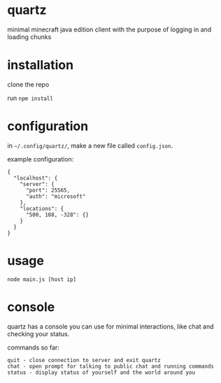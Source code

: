 # quartz
minimal minecraft java edition client with the purpose of logging in and loading chunks

# installation
clone the repo

run `npm install`

# configuration

in `~/.config/quartz/`, make a new file called `config.json`.

example configuration:

```
{
  "localhost": {
    "server": {
      "port": 25565,
      "auth": "microsoft"
    },
    "locations": {
      "500, 188, -328": {}
    }
  }
}
```

# usage

`node main.js [host ip]`

# console

quartz has a console you can use for minimal interactions, like chat and checking your status.

commands so far:
```
quit - close connection to server and exit quartz
chat - open prompt for talking to public chat and running commands
status - display status of yourself and the world around you
```